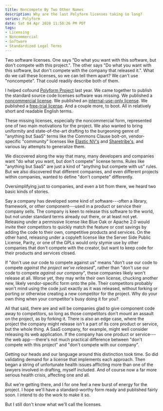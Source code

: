 ```yaml
---
title: Noncompete By Two Other Names
description: Why are the last Polyform licenses taking so long?
series: Polyform
date: Sat 04 Apr 2020 11:58:26 PM PDT
tags:
- Licensing
- Noncommercial
- Software
- Standardized Legal Terms
---
```


Two software licenses.  One says "Do what you want with this software, but don't compete with this project.".  The other says "Do what you want with this software, but don't compete with the company that released it.".  What do we call these licenses, so we can tell them apart?  We can't use "noncompete".  That could readily describe both of them.

I helped cofound [Polyform Project](https://polyformproject.org) last year.  We came together to publish the standard source code licenses software was missing.  We published a [noncommercial license](https://polyformproject.org/licenses/noncommercial/1.0.0).  We published an [internal-use-only license](https://polyformproject.org/licenses/internal-use/1.0.0).  We published a [free-trial license](https://polyformproject.org/licenses/free-trial/1.0.0).  And a couple more, to boot.  All in relatively short and readable English terms.

These missing licenses, especially the noncommercial form, represented one of two main motivations for the project.  We also wanted to bring uniformity and state-of-the-art drafting to the burgeoning genre of "anything but SaaS" terms like the Commons Clause bolt-on, vendor-specific "community" licenses like [Elastic NV's](https://github.com/elastic/elasticsearch/blob/master/licenses/ELASTIC-LICENSE.txt) and [Sharetribe's](https://writing.kemitchell.com/2020/04/04/Sharetribe-1.0.html), and various lay attempts to generalize them.

We discovered along the way that many, many developers and companies want "do what you want, but don't compete" license terms.  Rules like "anything but SaaS" are just a kind of "anything but compete with us" rules.  But we also discovered that different companies, and even different projects within companies, wanted to define "don't compete" differently.

Oversimplifying just to companies, and even a bit from there, we heard two basic kinds of stories.

Say a company has developed some kind of software---often a library, framework, or other component---used in a product or service their company sells.  The company is keen to release this software to the world, but not under standard terms already out there, or at least not yet.  Releasing under a permissive license like Blue Oak or Apache 2.0 would invite their competitors to quickly match the feature or cost savings by adding the code to their own, competitive products and services.  On the other hand, releasing under a copyleft license like the Server Side Public License, Parity, or one of the GPLs would only stymie use by other companies that don't compete with the creator, but want to keep code for their products and services closed.

If "don't use our code to compete against us" means "don't use our code to compete _against the project we've released_", rather than "don't use our code to compete _against our company_", these companies likely won't release at all.  Worse yet, they may write their own license, chucking another new, likely vendor-specific form onto the pile.  Their competitors probably won't mind using the code just exactly as it was released, without forking or porting or otherwise creating a new competitor for the project.  Why do your own thing when your competitor's busy doing it for you?

All that said, there are and will be companies glad to give component code away to competitors, so long as those competitors don't mount an assault on the project, as by forking it.  There is also an edge case, where the project the company might release isn't a part of its core product or service, but the whole thing.  A SaaS company, for example, might well consider releasing its web application.  If the company has one product or service---the web app---there's not much practical difference between "don't compete with this project" and "don't compete with our company".

Getting our heads and our language around this distinction took time.  So did validating demand for a license that implements each approach.  Then began a string of unfortunate health issues afflicting more than one of the lawyers involved in drafting, myself included.  And of course now a far more serious health crisis, affecting one and all.

But we're getting there, and I for one feel a new burst of energy for the project.  I hope we'll have a standard-worthy form ready and published fairly soon.  I intend to do the work to make it so.

But I still don't know what we'll call the licenses.
